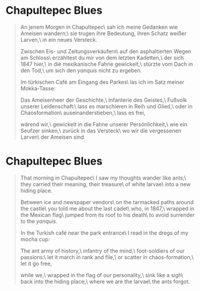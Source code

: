 Chapultepec Blues
=================

> An jenem Morgen in Chapultepec\\
> sah ich meine Gedanken wie Ameisen wandern;\\
> sie trugen ihre Bedeutung, ihren Schatz weißer Larven,\\
> in ein neues Versteck.
>
> Zwischen Eis- und Zeitungsverkäufern\\
> auf den asphaltierten Wegen am Schloss\\
> erzähltest du mir von dem letzten Kadetten,\\
> der sich 1847 hier,\\
> in die mexikanische Fahne gewickelt,\\
> stürzte vom Dach in den Tod,\\
> um sich den *yanquis* nicht zu ergeben.
>
> Im türkischen Café am Eingang des Parkes\\
> las ich im Satz meiner Mokka-Tasse:
>
> Das Ameisenheer der Geschichte,\\
> Infanterie des Geistes,\\
> Fußvolk unserer Leidenschaft:\\
> lass es marschieren in Reih und Glied,\\
> oder in Chaosformation\\
> auseinanderstieben,\\
> lass es frei,
>
> wärend wir,\\
> gewickelt in die Fahne unserer Persönlichkeit,\\
> wie ein Seufzer sinken,\\
> zurück in das Versteck\\
> wo wir die vergessenen Larven\\
> der Ameisen sind.

Chapultepec Blues
=================

> That morning in Chapultepec\\
> I saw my thoughts wander like ants;\\
> they carried their meaning, their treasure\\
> of white larvae\\
> into a new hiding place.
>
> Between ice and newspaper vendors\\
> on the tarmacked paths around the castle\\
> you told me about the last cadet\\
> who, in 1847,\\
> wrapped in the Mexican flag\\
> jumped from its roof to his death\\
> to avoid surrender to the *yanquis*.
>
> In the Turkish café near the park entrance\\
> I read in the dregs of my mocha cup:
>
> The ant army of history,\\
> infantry of the mind,\\
> foot-soldiers of our passions:\\
> let it march in rank and file,\\
> or scatter in chaos-formation,\\
> let it go free,
>
> while we,\\
> wrapped in the flag of our personality,\\
> sink like a sigh\\
> back into the hiding place,\\
> where we are the larvae\\
> the ants forgot.
